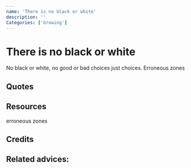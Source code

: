 ```yaml
---
name: 'There is no black or white'
description: ''
Categories: ['Growing']
---
```

# There is no black or white

No black or white, no good or bad choices just choices. Erroneous zones

## Quotes

## Resources
erroneous zones
## Credits

## Related advices:
